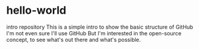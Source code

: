 # hello-world
intro repository
This is a simple intro to show the basic structure of GitHub
I'm not even sure I'll use GitHub
But I'm interested in the open-source concept, 
to see what's out there
and what's possible.
